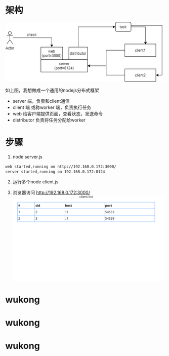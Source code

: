 # 架构

![wukong 架构图](wukong-flow.png)

如上图，我想做成一个通用的nodejs分布式框架

- server 端，负责和client通信
- client 端 或称worker 端，负责执行任务
- web 给客户端提供页面，查看状态，发送命令
- distributor 负责将任务分配给worker


# 步骤
1. node server.js
```
web started,running on http://192.168.0.172:3000/
server started,running on 192.168.0.172:8124
```
2. 运行多个node client.js

3. 浏览器访问 http://192.168.0.172:3000/
![页面](web-page.png)




# wukong
# wukong
# wukong
